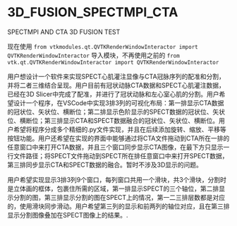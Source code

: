 # 3D_FUSION_SPECTMPI_CTA
SPECTMPI AND CTA 3D FUSION TEST

现在使用 `from vtkmodules.qt.QVTKRenderWindowInteractor import QVTKRenderWindowInteractor` 导入模块，不再使用之前的 `from vtk.qt.QVTKRenderWindowInteractor import QVTKRenderWindowInteractor`

用户想设计一个软件来实现SPECT心肌灌注显像与CTA冠脉序列的配准和分割，并将二者三维结合呈现。用户目前有冠状动脉CTA数据和SPECT心肌灌注数据，已经在3D Slicer中完成了配准，并进行了冠状动脉和左心室心肌的分割。用户希望设计一个程序，在VSCode中实现3排3列的可视化布局：第一排显示CTA数据的冠状位、矢状位、横断位；第二排显示色阶显示的SPECT数据的冠状位、矢状位、横断位；第三排显示CTA和SPECT数据融合的冠状位、矢状位、横断位。用户希望将程序分成多个精细的.py文件实现，并且在后续添加旋转、缩放、平移等按钮功能。用户还希望在实现的界面中能够通过将CTA文件拖动到CTA所在一排的任意窗口中来打开CTA数据，并且三个窗口同步显示CTA图像，在最下方只显示一行文件路径；将SPECT文件拖动到SPECT所在排任意窗口中来打开SPECT数据，第三排同步显示CTA和SPECT数据的融合。暂时不涉及3D显示的问题。


用户希望实现显示3排3列9个窗口，每列窗口共用一个滑块，共3个滑块，分割时是立体画的框体，包裹住所需的区域，第一排显示SPECT的三个轴位，第二排显示分割的图，第三排显示分割的图在SPECT上的情况，第一二三排层数都是对应的，使用滑块同步滑动。用户希望第三列的显示和前两列的轴位对应，且在第三排显示分割图像叠加在SPECT图像上的结果。.
